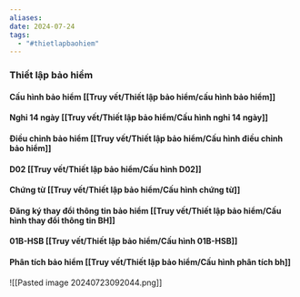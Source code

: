 ```yaml
---
aliases: 
date: 2024-07-24
tags:
  - "#thietlapbaohiem"
---
```


### Thiết lập bảo hiểm
#### Cấu hình bảo hiểm [[Truy vết/Thiết lập bảo hiểm/cấu hình bảo hiểm]]
#### Nghỉ 14 ngày [[Truy vết/Thiết lập bảo hiểm/Cấu hình nghỉ 14 ngày]]
#### Điều chỉnh bảo hiểm [[Truy vết/Thiết lập bảo hiểm/Cấu hình điều chỉnh bảo hiểm]]
#### D02 [[Truy vết/Thiết lập bảo hiểm/Cấu hình D02]]
#### Chứng từ [[Truy vết/Thiết lập bảo hiểm/Cấu hình chứng từ]]
#### Đăng ký thay đổi thông tin bảo hiểm [[Truy vết/Thiết lập bảo hiểm/Cấu hình thay đổi thông tin BH]]
#### 01B-HSB [[Truy vết/Thiết lập bảo hiểm/Cấu hình 01B-HSB]]
#### Phân tích bảo  hiểm [[Truy vết/Thiết lập bảo hiểm/Cấu hình phân tích bh]]

![[Pasted image 20240723092044.png]]

